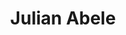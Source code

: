 ---
pid: CH167
title: Julian Abele
location_transcription: Phila Museum of Art
zipcode: '19144'
outside_phl: 
neighborhood: Germantown
age: '62'
age_range: 60-69
instagram: 
image_file_name: CH_167.jpg
proposal_transcription: Envision a statue of Julian Abele, Architect of the Phila
  Museum of Art. I feel he deserves more than a historical marker. It's a shame to
  have statue of Rocky, a fictitious boxer & ignore the True History & Beauty of this
  Building. If Rocky thought it important enough to go from inspiration. WHY NOT US?
topic: Architecture,Art,Figure,Philadelphia
topic_summary: 0, 0, 0, 0
type: Sculpture Statue
keywords_other: 
credit: E. Knight
image_labels: 
twitter: 
facebook: 
permalink: "/monuments/ch167/"
layout: item-page
---